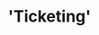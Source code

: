 ---
guid: "CF8074BE-6DD5-4C83-B549-13D88276DFE6"
title: '''Ticketing'''
description: '''In this episode, we discuss NFT event ticketing, the current state
  of Yuga Labs, and explore the concept of blockchain-inspired database design. We
  delve into the potential of NFT ticketing applications, reviewing aspects such as
  royalty splitting, MSRP, refund policies, and limited transfers. Guest speaker,
  @temmanuel sheds light on the use of @ensdomains ''fuses'' and token gating, and
  touches upon the use of @jsonschema to standardize NFT metadata. We also touch upon
  auditable databases with @darianbailey14. Stay till the end for some insightful
  discussions.'''
pubDate: "Tue, 18 Apr 2023 18:00:00 -0400"
itunes-explicit: "no"
itunes-episode: 72
itunes-episodeType: full

# More info
youtube-full: https://youtu.be/BAIDZjLpwfE
discussion: https://twitter.com/fulldecent/status/1648537934621028354

# Timeline
timeline:
  - seconds: 0
    title: Intro
  - seconds: 28
    title: Is Yuga Labs dead?
  - seconds: 103
    title: NFTs ticketing
  - seconds: 645
    title: ENS fuses
  - seconds: 953
    title: Mutable media for tickets (Spent)?
  - seconds: 1105
    title: Issue flyover
  - seconds: 1229
    title: Auditable databases

# File information
enclosure-url: "https://media.phor.net/csh/2023-04-18-episode-72.m4a"
enclosure-length: UPDATE ME
enclosure-type: "audio/x-m4a"
itunes-duration: UPDATE ME

# CSH information
badges:
  - type: stayed-to-end
    recipient: fulldecent
  - type: stayed-to-end
    recipient: t012n4d0
  - type: stayed-to-end
    recipient: '037'
  - type: stayed-to-end
    recipient: temmanuel
  - type: stayed-to-end
    recipient: darianbailey14
---